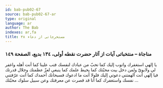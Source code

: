 ```yaml
---
id: bab-pub02-67
source: bab-pub02-67-ar
type: original
language: ar
author: The Bab
indexes: ar,fa
title: مستخرجاتى از دعاء ۳۸
---
```

### مناجاة – منتخباتى آيات از آثار حضرت نقطه أولى، ۱۳٤ بديع، الصفحة ۱٤۹

يا إلهي استغفرك واتوب إليك كما تحبّ من عبادك لنفسك فتب علينا كما أنت أهله واغفر لي ولابويّ ولمن دخل بيت محبّتك كما يحيط علمك كما ينبغي لعزّ عظمتك وجلال قدرتك فيا إلهي أنت ألهمتني دعوتي إليك فلولا أنت ما ادعوك فسبحانك أحمدك كما أنت عرّفتني نفسك واستغفرك كما أنا قد قصرت عن معرفتك وعن سبيل سلوك محبّتك ...